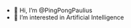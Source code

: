 - 👋 Hi, I’m @PingPongPaulius
- 👀 I’m interested in Artificial Intelligence 

<!---
PingPongPaulius/PingPongPaulius is a ✨ special ✨ repository because its `README.md` (this file) appears on your GitHub profile.
You can click the Preview link to take a look at your changes.
--->
